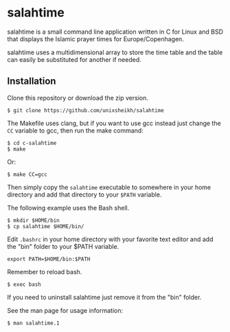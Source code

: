 # salahtime

salahtime is a small command line application written in C for Linux and BSD that displays the Islamic prayer times for Europe/Copenhagen.

salahtime uses a multidimensional array to store the time table and the table can easily be substituted for another if needed.

## Installation

Clone this repository or download the zip version.

```
$ git clone https://github.com/unixsheikh/salahtime
```

The Makefile uses clang, but if you want to use gcc instead just change the `CC` variable to gcc, then run the make command:

```
$ cd c-salahtime
$ make
```

Or:

```
$ make CC=gcc
```

Then simply copy the `salahtime` executable to somewhere in your home directory and add that directory to your `$PATH` variable.

The following example uses the Bash shell.

```
$ mkdir $HOME/bin
$ cp salahtime $HOME/bin/
```

Edit `.bashrc` in your home directory with your favorite text editor and add the "bin" folder to your $PATH variable.

```
export PATH=$HOME/bin:$PATH
```

Remember to reload bash.

```
$ exec bash
```

If you need to uninstall salahtime just remove it from the "bin" folder.

See the man page for usage information:

```
$ man salahtime.1
```

